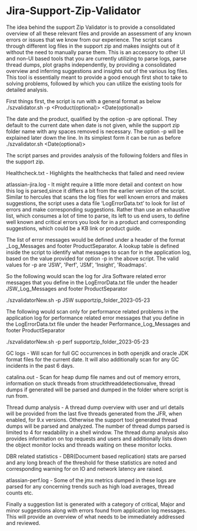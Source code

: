 # Jira-Support-Zip-Validator
The idea behind the support Zip Validator is to provide a consolidated overview of all these relevant files and provide an assessment of any known errors or issues that we know from our experience. The script scans through different log files in the support zip and makes insights out of it without the need to manually parse them. This is an accessory to other UI and non-UI based tools that you are currently utilizing to parse logs, parse thread dumps, plot graphs independently, by providing a consolidated overview and inferring suggestions and insights out of the various log files. This tool is essentially meant to provide a good enough first shot to take to solving problems, followed by which you can utilize the existing tools for detailed analysis.

First things first, the script is run with a general format as below
./szvalidator.sh -p <Product(optional)> <folderName> <Date(optional)>

The date and the product, qualified by the option -p are optional. They default to the current date when date is not given, while the support zip folder name with any spaces removed is necessary. The option -p will be explained later down the line. In its simplest form it can be run as before
./szvalidator.sh <foldername> <Date(optional)>

The script parses and provides analysis of the following folders and files in the support zip.

Healthcheck.txt - Highlights the healthchecks that failed and need review

atlassian-jira.log - It might require a little more detail and context on how this log is parsed,since it differs a bit from the earlier version of the script. Similar to hercules that scans the log files for well known errors and makes suggestions, the script uses a data file ‘LogErrorData.txt’ to look for list of errors and make corresponding suggestions. Rather than use an exhaustive list, which consumes a lot of time to parse, its left to us end users, to define well known and critical errors you look for in a product and corresponding suggestions, which could be a KB link or product guide.

The list of error messages would be defined under a header of the format <product>_Log_Messages and footer ProductSeparator. A lookup table is defined inside the script to identify what messages to scan for in the application log, based on the value provided for option -p in the above script. The valid values for -p are 'JSW', 'Perf', 'JSM', 'Insight', 'Roadmaps'.

So the following would scan the log for Jira Software related error messages that you define in the LogErrorData.txt file under the header JSW_Log_Messages and footer ProductSeparator

./szvalidatorNew.sh -p JSW supportzip_folder_2023-05-23

The following would scan only for performance related problems in the application log for performance related error messages that you define in the LogErrorData.txt file under the header Performance_Log_Messages and footer ProductSeparator

./szvalidatorNew.sh -p perf supportzip_folder_2023-05-23

GC logs - Will scan for full GC occurrences in both openjdk and oracle JDK format files for the current date. It will also additionally scan for any GC incidents in the past 6 days.

catalina.out - Scan for heap dump file names and out of memory errors, information on stuck threads from struckthreaddetectionvalve, thread dumps if generated will be parsed and dumped in the folder where script is run from.

Thread dump analysis - A thread dump overview with user and url details will be provided from the last five threads generated from the JFR, when enabled, for 9.x versions. Otherwise the support tool generated thread dumps will be parsed and analyzed. The number of thread dumps parsed is limited to 4 for readability in a shell window. The thread dump analysis also provides information on top requests and users and additionally lists down the object monitor locks and threads waiting on these monitor locks.

DBR related statistics - DBR(Document based replication) stats are parsed and any long breach of the threshold for these statistics are noted and corresponding warning for on IO and network latency are raised.

atlassian-perf.log - Some of the jmx metrics dumped in these logs are parsed for any concerning trends such as high load averages, thread counts etc.

Finally a suggestion list is generated with a category of critical, Major and minor suggestions along with errors found from application log messages. This will provide an overview of what needs to be immediately addressed and reviewed.

